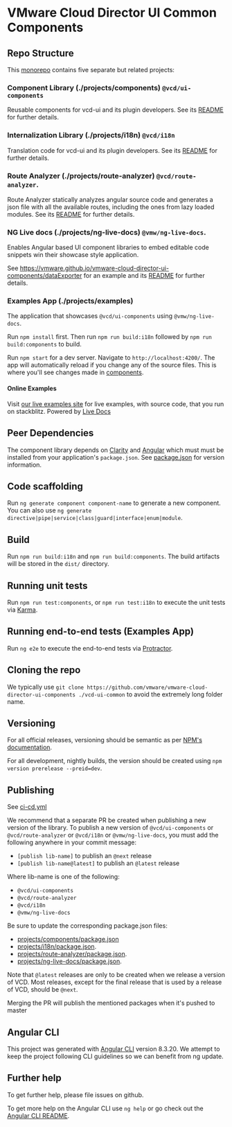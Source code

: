 # VMware Cloud Director UI Common Components

## Repo Structure

This [monorepo](https://angular.io/guide/file-structure#multiple-projects) contains five separate but related projects:

### Component Library (./projects/components) `@vcd/ui-components`

Reusable components for vcd-ui and its plugin developers. See its [README](projects/components/README.md)
for further details.

### Internalization Library (./projects/i18n) `@vcd/i18n`

Translation code for vcd-ui and its plugin developers. See its [README](projects/i18n/README.md)
for further details.

### Route Analyzer (./projects/route-analyzer) `@vcd/route-analyzer`.

Route Analyzer statically analyzes angular source code and generates a json file with all the available routes,
including the ones from lazy loaded modules. See its [README](projects/route-analyzer/README.md)
for further details.

### NG Live docs (./projects/ng-live-docs) `@vmw/ng-live-docs`.

Enables Angular based UI component libraries to embed editable code snippets win their showcase style application.

See https://vmware.github.io/vmware-cloud-director-ui-components/dataExporter for an example and its
[README](projects/ng-live-docs/README.md) for further details.

### Examples App (./projects/examples)

The application that showcases `@vcd/ui-components` using `@vmw/ng-live-docs`.

Run `npm install` first. Then run `npm run build:i18n` followed by `npm run build:components` to build.

Run `npm start` for a dev server. Navigate to `http://localhost:4200/`. The app will automatically reload if
you change any of the source files. This is where you'll see changes made in [components](./projects/components).

#### Online Examples

Visit [our live examples site](https://vmware.github.io/vmware-cloud-director-ui-components/) for live examples, with source code, that you run on stackblitz. Powered by [Live Docs](https://github.com/vmware/live-docs)

## Peer Dependencies

The component library depends on [Clarity](https://clarity.design/) and [Angular](https://angular.io/)
which must must be installed from your application's `package.json`. See [package.json](package.json) for version
information.

## Code scaffolding

Run `ng generate component component-name` to generate a new component. You can also use
`ng generate directive|pipe|service|class|guard|interface|enum|module`.

## Build

Run `npm run build:i18n` and `npm run build:components`. The build artifacts will be stored in the `dist/` directory.

## Running unit tests

Run `npm run test:components`, or `npm run test:i18n` to execute the unit tests via [Karma](https://karma-runner.github.io).

## Running end-to-end tests (Examples App)

Run `ng e2e` to execute the end-to-end tests via [Protractor](http://www.protractortest.org/).

## Cloning the repo

We typically use `git clone https://github.com/vmware/vmware-cloud-director-ui-components ./vcd-ui-common` to avoid
the extremely long folder name.

## Versioning

For all official releases, versioning should be semantic as per [NPM's documentation](https://docs.npmjs.com/about-semantic-versioning).

For all development, nightly builds, the version should be created using `npm version prerelease --preid=dev`.

## Publishing

See [ci-cd.yml](.github/workflows/ci-cd.yml)

We recommend that a separate PR be created when publishing a new version of the library. To publish a new version
of `@vcd/ui-components` or `@vcd/route-analyzer` or `@vcd/i18n` or `@vmw/ng-live-docs`, you must add the following
anywhere in your commit message:

-   `[publish lib-name]` to publish an `@next` release
-   `[publish lib-name@latest]` to publish an `@latest` release

Where lib-name is one of the following:

-   `@vcd/ui-components`
-   `@vcd/route-analyzer`
-   `@vcd/i18n`
-   `@vmw/ng-live-docs`

Be sure to update the corresponding package.json files:

-   [projects/components/package.json](./projects/components/package.json)
-   [projects/i18n/package.json](./projects/i18n/package.json).
-   [projects/route-analyzer/package.json](./projects/route-analyzer/package.json).
-   [projects/ng-live-docs/package.json](./projects/ng-live-docs/package.json).

Note that `@latest` releases are only to be created when we release a version of VCD. Most releases, except for the
final release that is used by a release of VCD, should be `@next`.

Merging the PR will publish the mentioned packages when it's pushed to master

## Angular CLI

This project was generated with [Angular CLI](https://github.com/angular/angular-cli) version 8.3.20. We attempt to
keep the project following CLI guidelines so we can benefit from ng update.

## Further help

To get further help, please file issues on github.

To get more help on the Angular CLI use `ng help` or go check out the
[Angular CLI README](https://github.com/angular/angular-cli/blob/master/README.md).
